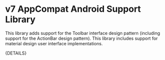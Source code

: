 # v7 AppCompat Android Support Library


This library adds support for the Toolbar interface design pattern (including support for the ActionBar design pattern).  This library includes support for material design user interface implementations.


{DETAILS}
